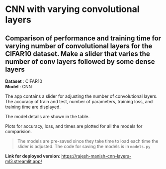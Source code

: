 # CNN with varying convolutional layers  

 
## Comparison of performance and training time for varying number of convolutional layers for the CIFAR10 dataset. Make a slider that varies the number of conv layers followed by some dense layers  

**Dataset** : CIFAR10  
**Model** : CNN  

The app contains a slider for adjusting the number of convolutional layers. The accuracy of train and test, number of parameters, training loss, and training time are displayed.  

The model details are shown in the table.  

Plots for accuracy, loss, and times are plotted for all the models for comparision.  

> The models are pre-saved since they take time to load each time the slider is adjusted. The code for saving the models is in `models.py`  
  
  
**Link for deployed version**: https://rajesh-manish-cnn-layers-ml3.streamlit.app/
